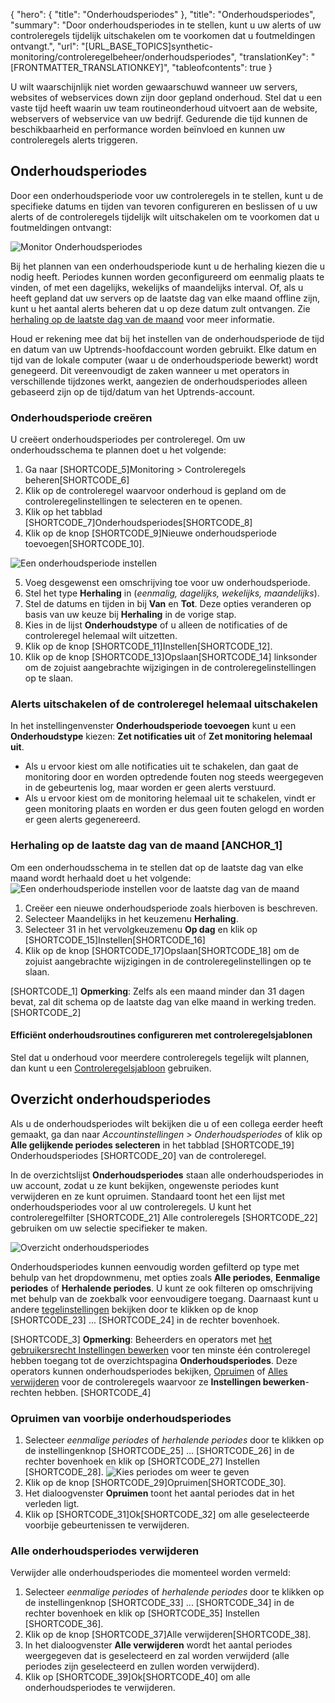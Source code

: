 {
  "hero": {
    "title": "Onderhoudsperiodes"
  },
  "title": "Onderhoudsperiodes",
  "summary": "Door onderhoudsperiodes in te stellen, kunt u uw alerts of uw controleregels tijdelijk uitschakelen om te voorkomen dat u foutmeldingen ontvangt.",
  "url": "[URL_BASE_TOPICS]synthetic-monitoring/controleregelbeheer/onderhoudsperiodes",
  "translationKey": "[FRONTMATTER_TRANSLATIONKEY]",
  "tableofcontents": true
}

U wilt waarschijnlijk niet worden gewaarschuwd wanneer uw servers, websites of webservices down zijn door gepland onderhoud. Stel dat u een vaste tijd heeft waarin uw team routineonderhoud uitvoert aan de website, webservers of webservice van uw bedrijf. Gedurende die tijd kunnen de beschikbaarheid en performance worden beïnvloed en kunnen uw controleregels alerts triggeren.

## Onderhoudsperiodes

Door een onderhoudsperiode voor uw controleregels in te stellen, kunt u de specifieke datums en tijden van tevoren configureren en beslissen of u uw alerts of de controleregels tijdelijk wilt uitschakelen om te voorkomen dat u foutmeldingen ontvangt:

![Monitor Onderhoudsperiodes]([LINK_URL_1])


Bij het plannen van een onderhoudsperiode kunt u de herhaling kiezen die u nodig heeft. Periodes kunnen worden geconfigureerd om eenmalig plaats te vinden, of met een dagelijks, wekelijks of maandelijks interval. Of, als u heeft gepland dat uw servers op de laatste dag van elke maand offline zijn, kunt u het aantal alerts beheren dat u op deze datum zult ontvangen. Zie [herhaling op de laatste dag van de maand]([LINK_URL_2]) voor meer informatie.

Houd er rekening mee dat bij het instellen van de onderhoudsperiode de tijd en datum van uw Uptrends-hoofdaccount worden gebruikt. Elke datum en tijd van de lokale computer (waar u de onderhoudsperiode bewerkt) wordt genegeerd. Dit vereenvoudigt de zaken wanneer u met operators in verschillende tijdzones werkt, aangezien de onderhoudsperiodes alleen gebaseerd zijn op de tijd/datum van het Uptrends-account.

### Onderhoudsperiode creëren

U creëert onderhoudsperiodes per controleregel. Om uw onderhoudsschema te plannen doet u het volgende:

1.  Ga naar [SHORTCODE_5]Monitoring > Controleregels beheren[SHORTCODE_6]
2.  Klik op de controleregel waarvoor onderhoud is gepland om de controleregelinstellingen te selecteren en te openen.
3.  Klik op het tabblad [SHORTCODE_7]Onderhoudsperiodes[SHORTCODE_8]
4.  Klik op de knop [SHORTCODE_9]Nieuwe onderhoudsperiode toevoegen[SHORTCODE_10].

![Een onderhoudsperiode instellen]([LINK_URL_3])

5.  Voeg desgewenst een omschrijving toe voor uw onderhoudsperiode.
6.  Stel het type **Herhaling** in (*eenmalig, dagelijks, wekelijks, maandelijks*).
7.  Stel de datums en tijden in bij **Van** en **Tot**. Deze opties veranderen op basis van uw keuze bij **Herhaling** in de vorige stap.
8.  Kies in de lijst **Onderhoudstype** of u alleen de notificaties of de controleregel helemaal wilt uitzetten.
9.  Klik op de knop [SHORTCODE_11]Instellen[SHORTCODE_12].
10.  Klik op de knop [SHORTCODE_13]Opslaan[SHORTCODE_14] linksonder om de zojuist aangebrachte wijzigingen in de controleregelinstellingen op te slaan.

### Alerts uitschakelen of de controleregel helemaal uitschakelen

In het instellingenvenster **Onderhoudsperiode toevoegen** kunt u een **Onderhoudstype** kiezen: **Zet notificaties uit** of **Zet monitoring helemaal uit**. 

- Als u ervoor kiest om alle notificaties uit te schakelen, dan gaat de monitoring door en worden optredende fouten nog steeds weergegeven in de gebeurtenis log, maar worden er geen alerts verstuurd. 
- Als u ervoor kiest om de monitoring helemaal uit te schakelen, vindt er geen monitoring plaats en worden er dus geen fouten gelogd en worden er geen alerts gegenereerd.  

### Herhaling op de laatste dag van de maand  [ANCHOR_1]

Om een onderhoudsschema in te stellen dat op de laatste dag van elke maand wordt herhaald doet u het volgende: 
![Een onderhoudsperiode instellen voor de laatste dag van de maand]([LINK_URL_4])
1. Creëer een nieuwe onderhoudsperiode zoals hierboven is beschreven. 
2. Selecteer Maandelijks in het keuzemenu **Herhaling**.  
3. Selecteer 31 in het vervolgkeuzemenu **Op dag** en klik op [SHORTCODE_15]Instellen[SHORTCODE_16]  
4. Klik op de knop [SHORTCODE_17]Opslaan[SHORTCODE_18] om de zojuist aangebrachte wijzigingen in de controleregelinstellingen op te slaan.

[SHORTCODE_1] **Opmerking**: Zelfs als een maand minder dan 31 dagen bevat, zal dit schema op de laatste dag van elke maand in werking treden.   [SHORTCODE_2]

#### Efficiënt onderhoudsroutines configureren met controleregelsjablonen

Stel dat u onderhoud voor meerdere controleregels tegelijk wilt plannen, dan kunt u een [Controleregelsjabloon]([LINK_URL_5]) gebruiken. 

## Overzicht onderhoudsperiodes

Als u de onderhoudsperiodes wilt bekijken die u of een collega eerder heeft gemaakt, ga dan naar *Accountinstellingen > Onderhoudsperiodes* of klik op **Alle gelijkende periodes selecteren** in het tabblad [SHORTCODE_19] Onderhoudsperiodes [SHORTCODE_20] van de controleregel. 

In de overzichtslijst **Onderhoudsperiodes** staan alle onderhoudsperiodes in uw account, zodat u ze kunt bekijken, ongewenste periodes kunt verwijderen en ze kunt opruimen. Standaard toont het een lijst met onderhoudsperiodes voor al uw controleregels. U kunt het controleregelfilter [SHORTCODE_21] Alle controleregels [SHORTCODE_22] gebruiken om uw selectie specifieker te maken.

![Overzicht onderhoudsperiodes]([LINK_URL_6])

Onderhoudsperiodes kunnen eenvoudig worden gefilterd op type met behulp van het dropdownmenu, met opties zoals **Alle periodes**, **Eenmalige periodes** of **Herhalende periodes**. U kunt ze ook filteren op omschrijving met behulp van de zoekbalk voor eenvoudigere toegang. Daarnaast kunt u andere [tegelinstellingen]([LINK_URL_7]) bekijken door te klikken op de knop [SHORTCODE_23] ... [SHORTCODE_24] in de rechter bovenhoek.

[SHORTCODE_3] **Opmerking**: Beheerders en operators met [het gebruikersrecht Instellingen bewerken]([LINK_URL_8]) voor ten minste één controleregel hebben toegang tot de overzichtspagina **Onderhoudsperiodes**. Deze operators kunnen onderhoudsperiodes bekijken, [Opruimen]([LINK_URL_9]) of [Alles verwijderen]([LINK_URL_10]) voor de controleregels waarvoor ze **Instellingen bewerken**-rechten hebben. [SHORTCODE_4]

### Opruimen van voorbije onderhoudsperiodes

1. Selecteer *eenmalige periodes* of *herhalende periodes* door te klikken op de instellingenknop [SHORTCODE_25] ... [SHORTCODE_26] in de rechter bovenhoek en klik op [SHORTCODE_27] Instellen [SHORTCODE_28].
![Kies periodes om weer te geven]([LINK_URL_11])
2. Klik op de knop [SHORTCODE_29]Opruimen[SHORTCODE_30].
3. Het dialoogvenster **Opruimen** toont het aantal periodes dat in het verleden ligt. 
4. Klik op [SHORTCODE_31]Ok[SHORTCODE_32] om alle geselecteerde voorbije gebeurtenissen te verwijderen.

### Alle onderhoudsperiodes verwijderen

Verwijder alle onderhoudsperiodes die momenteel worden vermeld:

1. Selecteer *eenmalige periodes* of *herhalende periodes* door te klikken op de instellingenknop [SHORTCODE_33] ... [SHORTCODE_34] in de rechter bovenhoek en klik op [SHORTCODE_35] Instellen [SHORTCODE_36].
2. Klik op de knop [SHORTCODE_37]Alle verwijderen[SHORTCODE_38].
3. In het dialoogvenster **Alle verwijderen** wordt het aantal periodes weergegeven dat is geselecteerd en zal worden verwijderd (alle periodes zijn geselecteerd en zullen worden verwijderd).
4. Klik op [SHORTCODE_39]Ok[SHORTCODE_40] om alle onderhoudsperiodes te verwijderen.
